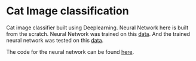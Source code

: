 # Cat Image classification

Cat image classifier built using Deeplearning. 
Neural Network here is built from the scratch. Neural Network was trained on this [data](https://github.com/ajayd0106/Cat-Image-classification/blob/master/Deep%20Neural%20Network%20Application_%20Image%20Classification/datasets/train_catvnoncat.h5).
And the trained neural network was tested on this [data](https://github.com/ajayd0106/Cat-Image-classification/blob/master/Deep%20Neural%20Network%20Application_%20Image%20Classification/datasets/test_catvnoncat.h5).

The code for the neural network can be found [here](https://github.com/ajayd0106/Cat-Image-classification/blob/master/Deep%20Neural%20Network%20Application_%20Image%20Classification/Deep%20Neural%20Network%20-%20Application%20v8.ipynb).
